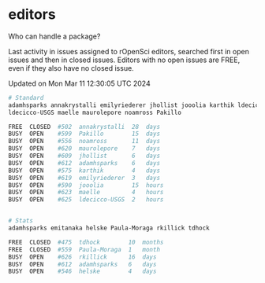 # editors

Who can handle a package?

Last activity in issues assigned to rOpenSci editors, searched first in open
issues and then in closed issues. Editors with no open issues are FREE, even if
they also have no closed issue.


Updated on Mon Mar 11 12:30:05 UTC 2024

```bash
# Standard
adamhsparks annakrystalli emilyriederer jhollist jooolia karthik ldecicco
ldecicco-USGS maelle maurolepore noamross Pakillo

FREE  CLOSED  #502  annakrystalli  28  days
BUSY  OPEN    #599  Pakillo        15  days
BUSY  OPEN    #556  noamross       11  days
BUSY  OPEN    #620  maurolepore    7   days
BUSY  OPEN    #609  jhollist       6   days
BUSY  OPEN    #612  adamhsparks    6   days
BUSY  OPEN    #575  karthik        4   days
BUSY  OPEN    #619  emilyriederer  3   days
BUSY  OPEN    #590  jooolia        15  hours
BUSY  OPEN    #623  maelle         4   hours
BUSY  OPEN    #625  ldecicco-USGS  2   hours


# Stats
adamhsparks emitanaka helske Paula-Moraga rkillick tdhock

FREE  CLOSED  #475  tdhock        10  months
FREE  CLOSED  #559  Paula-Moraga  1   month
BUSY  OPEN    #626  rkillick      16  days
BUSY  OPEN    #612  adamhsparks   6   days
BUSY  OPEN    #546  helske        4   days
```
